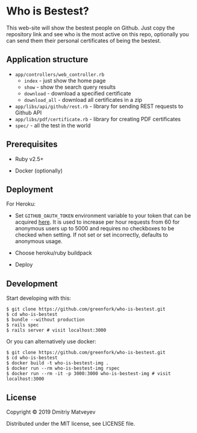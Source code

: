 # Who is Bestest?

This web-site will show the bestest people on Github. Just copy the
repository link and see who is the most active on this repo, optionally
you can send them their personal certificates of being the bestest.

## Application structure

* `app/controllers/web_controller.rb`
  - `index` - just show the home page
  - `show` - show the search query results
  - `download` - download a specified certificate
  - `download_all` - download all certificates in a zip
* `app/libs/api/github/rest.rb` - library for sending REST requests
  to Github API
* `app/libs/pdf/certificate.rb` - library for creating PDF certificates
* `spec/` - all the test in the world

## Prerequisites

* Ruby v2.5+

* Docker (optionally)

## Deployment
For Heroku:

* Set `GITHUB_OAUTH_TOKEN` environment variable to your token that can
  be acquired [here][1]. It is used to increase per hour requests from
  60 for anonymous users up to 5000 and requires no checkboxes to be
  checked when setting. If not set or set incorrectly, defaults to
  anonymous usage.

* Choose heroku/ruby buildpack

* Deploy

[1]: https://github.com/settings/tokens

## Development
Start developing with this:

``` shell
$ git clone https://github.com/greenfork/who-is-bestest.git
$ cd who-is-bestest
$ bundle --without production
$ rails spec
$ rails server # visit localhost:3000
```

Or you can alternatively use docker:

``` shell
$ git clone https://github.com/greenfork/who-is-bestest.git
$ cd who-is-bestest
$ docker build -t who-is-bestest-img .
$ docker run --rm who-is-bestest-img rspec
$ docker run --rm -it -p 3000:3000 who-is-bestest-img # visit localhost:3000
```

## License

Copyright © 2019 Dmitriy Matveyev

Distributed under the MIT license, see LICENSE file.
